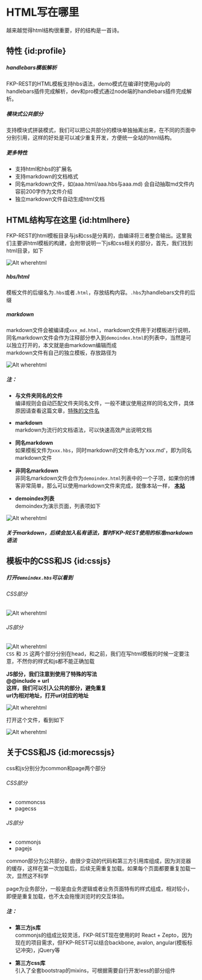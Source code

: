 # HTML写在哪里  
越来越觉得html结构很重要，好的结构是一首诗。

## 特性 {id:profile}  

##### handlebars模板解析
FKP-REST的HTML模板支持hbs语法，demo模式在编译时使用gulp的handlebars插件完成解析，dev和pro模式通过node端的handlebars插件完成解析。  

##### 模块式公共部分
支持模块式拼装模式，我们可以把公共部分的模块单独抽离出来，在不同的页面中分别引用，这样的好处是可以减少重复开发，方便统一全站的html结构。  

##### 更多特性  
* 支持html和hbs的扩展名  
* 支持markdown的文档格式  
* 同名markdown文件，如(aaa.html/aaa.hbs与aaa.md) 会自动抽取md文件内容前200字作为文件介绍  
* 独立markdown文件自动生成html文档  


## HTML结构写在这里 {id:htmlhere}  

FKP-REST的html模板目录与js和css是分离的，由编译将三者整合输出。这里我们主要讲html模板的构建，会附带说明一下js和css相关的部分，首先，我们找到html目录，如下  

![Alt wherehtml](/images/doc/wherehtml.png)  

##### _hbs/html_    
模板文件的后缀名为`.hbs`或者`.html`，存放结构内容。`.hbs`为handlebars文件的后缀

##### _markdown_
markdown文件会被编译成`xxx_md.html`，markdown文件用于对模板进行说明，同名markdown文件会作为注释部分参入到`demoindex.html`的列表中，当然是可以独立打开的，本文就是由markdown编辑而成  
markdown文件有自己的独立模板，存放路径为  

![Alt wherehtml](/images/doc/wherehtml5.png)  

##### _注：_  
- __与文件夹同名的文件__  
编译规则会自动匹配文件夹同名文件，一般不建议使用这样的同名文件，具体原因请查看这篇文章，[特殊的文件名](/start/duplicate_md.html)

- __markdown__  
markdown为流行的文档语法，可以快速高效产出说明文档  

- __同名markdown__  
如果模板文件为`xxx.hbs`，同时markdown的文件命名为'xxx.md'，即为同名markdown文件  

- __非同名markdown__  
非同名markdown文件会作为`demoindex.html`列表中的一个子项，如果你的博客非常简单，那么可以使用markdown文件来完成，就像本站一样， [__本站__](http://www.agzgz.com)  

- __demoindex列表__  
demoindex为演示页面，列表项如下  

![Alt wherehtml](/images/doc/wherehtml6.png)  

##### 关于markdown，后续会加入私有语法，暂时FKP-REST使用的标准markdown语法  




## 模板中的CSS和JS {id:cssjs}  

##### 打开`demoindex.hbs`可以看到  

###### _CSS部分_  
![Alt wherehtml](/images/doc/wherehtml1.png)  

###### _JS部分_  
![Alt wherehtml](/images/doc/wherehtml3.png)  
`CSS` 和 `JS` 这两个部分分别在head，和</body>之前，我们在写html模板的时候一定要注意，不然你的样式和js都不能正确加载

__JS部分，我们注意到使用了特殊的写法__  
__@@include + url__  
__这样，我们可以引入公共的部分，避免重复__  
__url为相对地址，打开url对应的地址__  

![Alt wherehtml](/images/doc/wherehtml4.png)   

打开这个文件，看到如下  

![Alt wherehtml](/images/doc/wherehtml2.png)   

## 关于CSS和JS {id:morecssjs}   
css和js分别分为common和page两个部分    
###### _CSS部分_  
* commoncss  
* pagecss  

###### _JS部分_  
* commonjs  
* pagejs

common部分为公共部分，由很少变动的代码和第三方引用库组成，因为浏览器的缓存，这样在第一次加载后，后续无需重复加载。如果每个页面都要重复加载一次，显然这不科学  

page为业务部分，一般是由业务逻辑或者业务页面特有的样式组成，相对较小，即便是重复加载，也不太会拖慢浏览时的交互体验。

##### _注：_  
- __第三方js库__  
commonjs的组成比较灵活，FKP-REST现在使用的时 React + Zepto，因为现在的项目需求，但FKP-REST可以结合backbone, avalon, angular(模板标记冲突)，jQuery等

- __第三方css库__  
引入了全套bootstrap的mixins，可根据需要自行开发less的部分组件  
